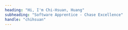 ```yaml
---
heading: "Hi, I'm Chi-Hsuan, Huang"
subheading: "Software Apprentice - Chase Excellence"
handle: "chihsuan"
---
```


